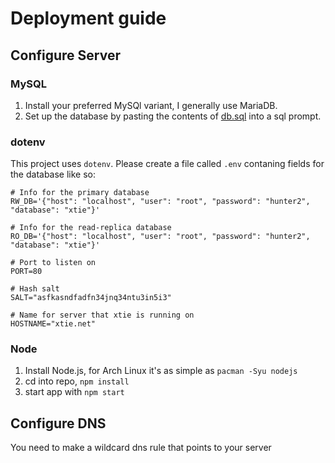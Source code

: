 # Deployment guide

## Configure Server
### MySQL
1. Install your preferred MySQl variant, I generally use MariaDB.
2. Set up the database by pasting the contents of [db.sql](db.sql) into a sql prompt.

### dotenv
This project uses `dotenv`. Please create a file called `.env` contaning fields for the database like so:
```.env
# Info for the primary database
RW_DB='{"host": "localhost", "user": "root", "password": "hunter2", "database": "xtie"}'

# Info for the read-replica database
RO_DB='{"host": "localhost", "user": "root", "password": "hunter2", "database": "xtie"}'

# Port to listen on
PORT=80

# Hash salt
SALT="asfkasndfadfn34jnq34ntu3in5i3"

# Name for server that xtie is running on
HOSTNAME="xtie.net"
```

### Node
1. Install Node.js, for Arch Linux it's as simple as `pacman -Syu nodejs`
2. cd into repo, `npm install`
3. start app with `npm start`

## Configure DNS
You need to make a wildcard dns rule that points to your server
